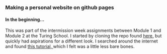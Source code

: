 ### Making a personal website on github pages

#### In the beginning...
This was part of the intermission week assignments between Module 1 and Module 2 at the Turing School. I started by cloning the repo found [here,](https://github.com/rwarbelow/yourusername.github.io) but quickly had aspirations for a different look. I searched around the internet and found [this tutorial, ](http://jmcglone.com/guides/github-pages/) which I felt was a little less bare bones.
